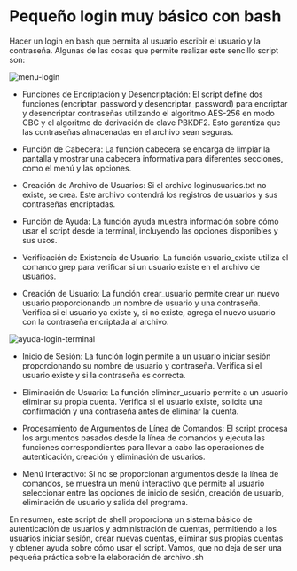 # Pequeño login muy básico con bash

Hacer un login en bash que permita al usuario escribir el usuario y la contraseña. Algunas de las cosas que permite realizar este sencillo script son:

![menu-login](https://github.com/sapoclay/login-bash/assets/6242827/0b8ec390-883d-413b-949f-a1cd991025e1) 

- Funciones de Encriptación y Desencriptación: El script define dos funciones (encriptar_password y desencriptar_password) para encriptar y desencriptar contraseñas utilizando el algoritmo AES-256 en modo CBC y el algoritmo de derivación de clave PBKDF2. Esto garantiza que las contraseñas almacenadas en el archivo sean seguras.

- Función de Cabecera: La función cabecera se encarga de limpiar la pantalla y mostrar una cabecera informativa para diferentes secciones, como el menú y las opciones.

- Creación de Archivo de Usuarios: Si el archivo loginusuarios.txt no existe, se crea. Este archivo contendrá los registros de usuarios y sus contraseñas encriptadas.

- Función de Ayuda: La función ayuda muestra información sobre cómo usar el script desde la terminal, incluyendo las opciones disponibles y sus usos.

- Verificación de Existencia de Usuario: La función usuario_existe utiliza el comando grep para verificar si un usuario existe en el archivo de usuarios.

- Creación de Usuario: La función crear_usuario permite crear un nuevo usuario proporcionando un nombre de usuario y una contraseña. Verifica si el usuario ya existe y, si no existe, agrega el nuevo usuario con la contraseña encriptada al archivo.

![ayuda-login-terminal](https://github.com/sapoclay/login-bash/assets/6242827/fc2df9a3-063e-4281-b12b-dba108e52766)

- Inicio de Sesión: La función login permite a un usuario iniciar sesión proporcionando su nombre de usuario y contraseña. Verifica si el usuario existe y si la contraseña es correcta.

- Eliminación de Usuario: La función eliminar_usuario permite a un usuario eliminar su propia cuenta. Verifica si el usuario existe, solicita una confirmación y una contraseña antes de eliminar la cuenta.

- Procesamiento de Argumentos de Línea de Comandos: El script procesa los argumentos pasados desde la línea de comandos y ejecuta las funciones correspondientes para llevar a cabo las operaciones de autenticación, creación y eliminación de usuarios.

- Menú Interactivo: Si no se proporcionan argumentos desde la línea de comandos, se muestra un menú interactivo que permite al usuario seleccionar entre las opciones de inicio de sesión, creación de usuario, eliminación de usuario y salida del programa.

En resumen, este script de shell proporciona un sistema básico de autenticación de usuarios y administración de cuentas, permitiendo a los usuarios iniciar sesión, crear nuevas cuentas, eliminar sus propias cuentas y obtener ayuda sobre cómo usar el script. Vamos, que no deja de ser una pequeña práctica sobre la elaboración de archivo .sh
